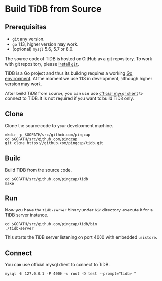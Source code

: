 # Build TiDB from Source

## Prerequisites

- `git` any version.
- `go` 1.13, higher version may work.
- (optional) `mysql` 5.6, 5.7 or 8.0.

The source code of TiDB is hosted on GitHub as a git repository. To work with git repository, please [install `git`](https://git-scm.com/downloads).

TiDB is a Go project and thus its building requires a working [Go environment](https://golang.org/doc/install). At the moment we use 1.13 in development, although higher version may work.

After build TiDB from source, you can use use [official mysql client](https://dev.mysql.com/downloads/mysql/) to connect to TiDB. It is not required if you want to build TiDB only.

## Clone

Clone the source code to your development machine.

```
mkdir -p $GOPATH/src/github.com/pingcap
cd $GOPATH/src/github.com/pingcap
git clone https://github.com/pingcap/tidb.git
```

## Build

Build TiDB from the source code.

```
cd $GOPATH/src/github.com/pingcap/tidb
make
```

## Run

Now you have the `tidb-server` binary under `bin` directory, execute it for a TiDB server instance.

```
cd $GOPATH/src/github.com/pingcap/tidb/bin
./tidb-server
```

This starts the TiDB server listening on port 4000 with embedded `unistore`.

## Connect

You can use official mysql client to connect to TiDB.

```
mysql -h 127.0.0.1 -P 4000 -u root -D test --prompt="tidb> " 
```
